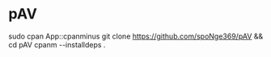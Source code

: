 # pAV
sudo cpan App::cpanminus
git clone https://github.com/spoNge369/pAV && cd pAV
cpanm --installdeps .
